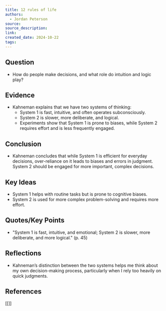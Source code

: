 ```yaml
---
title: 12 rules of life
authors:
  - Jordan Peterson
source: 
source_description: 
link: 
created_date: 2024-10-22
tags:
---
```

## Question 
- How do people make decisions, and what role do intuition and logic play?

## Evidence 
- Kahneman explains that we have two systems of thinking: 
	- System 1 is fast, intuitive, and often operates subconsciously. 
	- System 2 is slower, more deliberate, and logical. 
	- Experiments show that System 1 is prone to biases, while System 2 requires effort and is less frequently engaged.

## Conclusion 
- Kahneman concludes that while System 1 is efficient for everyday decisions, over-reliance on it leads to biases and errors in judgment. System 2 should be engaged for more important, complex decisions. 

## Key Ideas 
- System 1 helps with routine tasks but is prone to cognitive biases. 
- System 2 is used for more complex problem-solving and requires more effort.


## Quotes/Key Points 
- "System 1 is fast, intuitive, and emotional; System 2 is slower, more deliberate, and more logical." (p. 45)

## Reflections 
- Kahneman’s distinction between the two systems helps me think about my own decision-making process, particularly when I rely too heavily on quick judgments.
## References
[[]]